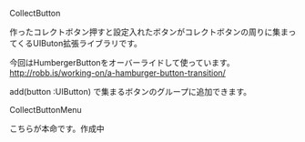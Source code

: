 CollectButton

作ったコレクトボタン押すと設定入れたボタンがコレクトボタンの周りに集まってくるUIButon拡張ライブラリです。

今回はHumbergerButtonをオーバーライドして使っています。
http://robb.is/working-on/a-hamburger-button-transition/

add(button :UIButton)
で集まるボタンのグループに追加できます。

CollectButtonMenu

こちらが本命です。作成中
